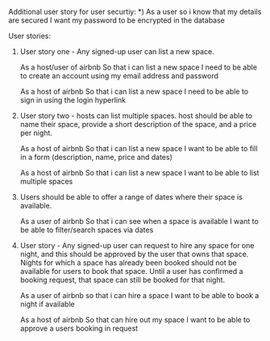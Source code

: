 

Additional user story for user securtiy:
*) As a user so i know that my details are secured I want my password to be encrypted in the database

User stories:

1) User story one - Any signed-up user can list a new space.

    As a host/user of airbnb 
    So that i can list a new space 
    I need to be able to create an account using my email address and password 

    As a host of airbnb 
    So that i can list a new space 
    I need to be able to sign in using the login hyperlink 

    

2) User story two - hosts can list multiple spaces. 
host should be able to name their space, provide a short description of the space, and a price per night.

    As a host of airbnb 
    So that i can list a new space 
    I want to be able to fill in a form (description, name, price and dates)        

    As a host of airbnb 
    So that i can list a new space 
    I want to be able to list multiple spaces 

    

3) Users should be able to offer a range of dates where their space is available.

    As a user of airbnb 
    So that i can see when a space is available 
    I want to be able to filter/search spaces via dates 

4) User story - Any signed-up user can request to hire any space for one night, and this should be approved by the user that owns that space.
Nights for which a space has already been booked should not be available for users to book that space. Until a user has confirmed a booking request, that space can still be booked for that night.

    As a user of airbnb 
    so that i can hire a space
    I want to be able to book a night if available 

    As a host of airbnb 
    So that can hire out my space
    I want to be able to approve a users booking in request 


